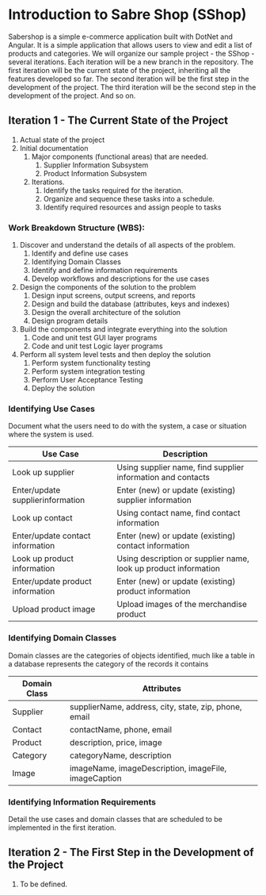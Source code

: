 # Introduction to Sabre Shop (SShop)

Sabershop is a simple e-commerce application built with DotNet and Angular. It is a simple application that allows users to view and edit a list of products and categories.
We will organize our sample project - the SShop - several iterations. Each iteration will be a new branch in the repository. The first iteration will be the current state of the project, inheriting all the features developed so far. The second iteration will be the first step in the development of the project. The third iteration will be the second step in the development of the project. And so on.

## Iteration 1 - The Current State of the Project

1. Actual state of the project
2. Initial documentation
   1. Major components (functional areas) that are needed.
      1. Supplier Information Subsystem
      2. Product Information Subsystem
   2. Iterations.
      1. Identify the tasks required for the iteration.
      2. Organize and sequence these tasks into a schedule.
      3. Identify required resources and assign people to tasks

### Work Breakdown Structure (WBS):

1. Discover and understand the details of all aspects of the problem.
   1. Identify and define use cases
   2. Identifying Domain Classes
   3. Identify and define information requirements
   4. Develop workflows and descriptions for the use cases
2. Design the components of the solution to the problem
   1. Design input screens, output screens, and reports
   2. Design and build the database (attributes, keys and indexes)
   3. Design the overall architecture of the solution
   4. Design program details
3. Build the components and integrate everything into the solution
   1. Code and unit test GUI layer programs
   2. Code and unit test Logic layer programs
4. Perform all system level tests and then deploy the solution
   1. Perform system functionality testing
   2. Perform system integration testing
   3. Perform User Acceptance Testing
   4. Deploy the solution

### Identifying Use Cases

Document what the users need to do with the system, a case or situation where the system is used.

| Use Case                         | Description                                                     |
| -------------------------------- | --------------------------------------------------------------- |
| Look up supplier                 | Using supplier name, find supplier information and contacts     |
| Enter/update supplierinformation | Enter (new) or update (existing) supplier information           |
| Look up contact                  | Using contact name, find contact information                    |
| Enter/update contact information | Enter (new) or update (existing) contact information            |
| Look up product information      | Using description or supplier name, look up product information |
| Enter/update product information | Enter (new) or update (existing) product information            |
| Upload product image             | Upload images of the merchandise product                        |

### Identifying Domain Classes

Domain classes are the categories of objects identified, much like a table in a database represents the category of the records it contains

| Domain Class | Attributes                                            |
| ------------ | ----------------------------------------------------- |
| Supplier     | supplierName, address, city, state, zip, phone, email |
| Contact      | contactName, phone, email                             |
| Product      | description, price, image                             |
| Category     | categoryName, description                             |
| Image        | imageName, imageDescription, imageFile, imageCaption  |

### Identifying Information Requirements

Detail the use cases and domain classes that are scheduled to be implemented in the first iteration.

## Iteration 2 - The First Step in the Development of the Project

1. To be defined.

